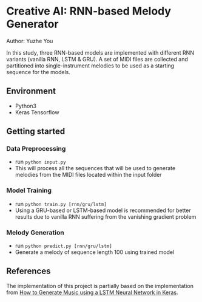 
# Creative AI: RNN-based Melody Generator

Author:
Yuzhe You

In this study, three RNN-based models are implemented with different RNN variants (vanilla RNN, LSTM & GRU). A set of MIDI files are collected and partitioned into single-instrument melodies to be used as a starting sequence for the models.

## Environment
- Python3
- Keras Tensorflow

## Getting started
### Data Preprocessing
* run `python input.py`
* This will process all the sequences that will be used to generate melodies from the MIDI files located within the input folder

### Model Training
* run `python train.py [rnn/gru/lstm]`
* Using a GRU-based or LSTM-based model is recommended for better results due to vanilla RNN suffering from the vanishing gradient problem

### Melody Generation
* run `python predict.py [rnn/gru/lstm]`
* Generate a melody of sequence length 100 using trained model

## References
The implementation of this project is partially based on the implementation from [How to Generate Music using a LSTM Neural Network in Keras](https://towardsdatascience.com/how-to-generate-music-using-a-lstm-neural-network-in-keras-68786834d4c5).
